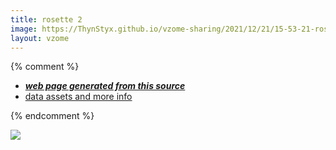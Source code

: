 ```yaml
---
title: rosette 2
image: https://ThynStyx.github.io/vzome-sharing/2021/12/21/15-53-21-rosette-2/rosette-2.png
layout: vzome
---
```


{% comment %}
 - [***web page generated from this source***][post]
 - [data assets and more info][github]

[post]: <https://ThynStyx.github.io/vzome-sharing/2021/12/21/rosette-2-15-53-21.html>
[github]: <https://github.com/ThynStyx/vzome-sharing/tree/main/2021/12/21/15-53-21-rosette-2/>
{% endcomment %}

<vzome-viewer style="width: 100%; height: 65vh;"
       src="https://ThynStyx.github.io/vzome-sharing/2021/12/21/15-53-21-rosette-2/rosette-2.vZome" >
  <img src="https://ThynStyx.github.io/vzome-sharing/2021/12/21/15-53-21-rosette-2/rosette-2.png" />
</vzome-viewer>